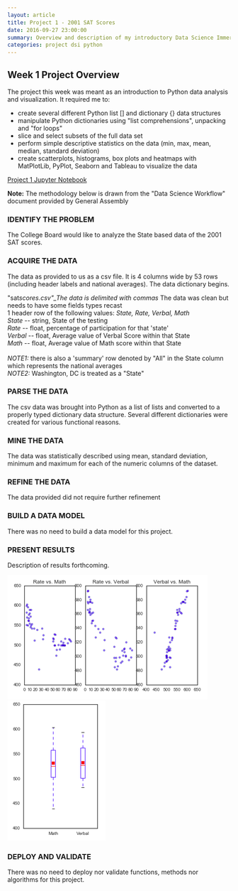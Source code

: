 ```yaml
---
layout: article
title: Project 1 - 2001 SAT Scores
date: 2016-09-27 23:00:00
summary: Overview and description of my introductory Data Science Immersive project
categories: project dsi python
---
```


Week 1 Project Overview
-----------------------

The project this week was meant as an introduction to Python data analysis and visualization. It required me to:

-	create several different Python list [] and dictionary {} data structures
-	manipulate Python dictionaries using "list comprehensions", unpacking and "for loops"
-	slice and select subsets of the full data set
-	perform simple descriptive statistics on the data (min, max, mean, median, standard deviation)
-	create scatterplots, histograms, box plots and heatmaps with MatPlotLib, PyPlot, Seaborn and Tableau to visualize the data

[Project 1 Jupyter Notebook](https://github.com/jpfreeley/DSI-NYC-2/blob/master/projects/projects-weekly/project-01/starter-code/JPF_project_1.ipynb)

**Note:** The methodology below is drawn from the "Data Science Workflow" document provided by General Assembly

### IDENTIFY THE PROBLEM

The College Board would like to analyze the State based data of the 2001 SAT scores.

### ACQUIRE THE DATA

The data as provided to us as a csv file. It is 4 columns wide by 53 rows (including header labels and national averages). The data dictionary begins.

"sat*scores.csv"_The data is delimited with commas* The data was clean but needs to have some fields types recast<br>1 header row of the following values: *State, Rate, Verbal, Math*<br>*State* -- string, State of the testing<br>*Rate* -- float, percentage of participation for that 'state'<br>*Verbal* -- float, Average value of Verbal Score within that State<br>*Math* -- float, Average value of Math score within that State<br><br>*NOTE1:* there is also a 'summary' row denoted by "All" in the State column which represents the national averages<br>*NOTE2:* Washington, DC is treated as a "State"

### PARSE THE DATA

The csv data was brought into Python as a list of lists and converted to a properly typed dictionary data structure. Several different dictionaries were created for various functional reasons.

### MINE THE DATA

The data was statistically described using mean, standard deviation, minimum and maximum for each of the numeric columns of the dataset.

### REFINE THE DATA

The data provided did not require further refinement

### BUILD A DATA MODEL

There was no need to build a data model for this project.

### PRESENT RESULTS

Description of results forthcoming.

![](/images/project-01/scatterplots.png) ![](/images/project-01/boxplots.png)

### DEPLOY AND VALIDATE

There was no need to deploy nor validate functions, methods nor algorithms for this project.
